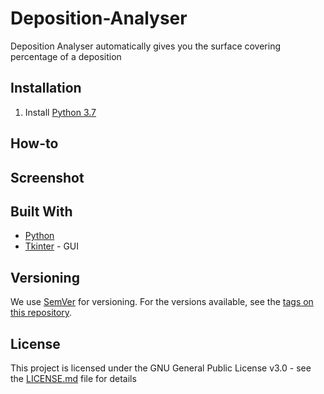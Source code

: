 # Deposition-Analyser
Deposition Analyser automatically gives you the surface covering percentage of a deposition 

## Installation
1. Install [Python 3.7](https://www.python.org/downloads/)


## How-to


## Screenshot

## Built With

* [Python](https://www.python.org/)
* [Tkinter](https://wiki.python.org/moin/TkInter) - GUI

## Versioning

We use [SemVer](http://semver.org/) for versioning. For the versions available, see the [tags on this repository](https://github.com/sylv1nv/Interdigits-CSV-Generator/tags). 

## License

This project is licensed under the GNU General Public License v3.0 - see the [LICENSE.md](LICENSE.md) file for details
